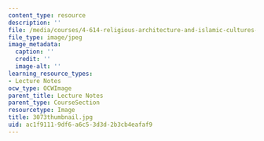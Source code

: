 ```yaml
---
content_type: resource
description: ''
file: /media/courses/4-614-religious-architecture-and-islamic-cultures-fall-2002/ac1f91119df6a6c53d3d2b3cb4eafaf9_3073thumbnail.jpg
file_type: image/jpeg
image_metadata:
  caption: ''
  credit: ''
  image-alt: ''
learning_resource_types:
- Lecture Notes
ocw_type: OCWImage
parent_title: Lecture Notes
parent_type: CourseSection
resourcetype: Image
title: 3073thumbnail.jpg
uid: ac1f9111-9df6-a6c5-3d3d-2b3cb4eafaf9
---
```

